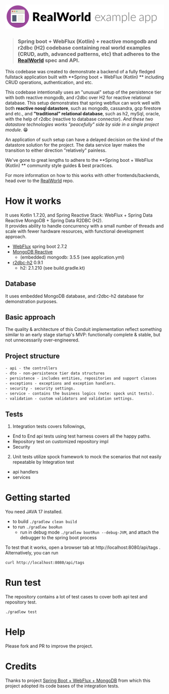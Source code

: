 # ![RealWorld Example App](logo.png)

> ### Spring boot + WebFlux (Kotlin) + reactive mongodb and r2dbc (H2) codebase containing real world examples (CRUD, auth, advanced patterns, etc) that adheres to the [RealWorld](https://github.com/gothinkster/realworld) spec and API.


This codebase was created to demonstrate a backend of a fully fledged fullstack application built with 
**Spring boot + WebFlux (Kotlin) ** including CRUD operations, authentication, and etc.

This codebase intentionally uses an "unusual" setup of the persistence tier with both reactive mongodb, and r2dbc over 
H2 for reactive relational database. This setup demonstrates that spring webflux can work well with both 
__reactive nosql datastore__, such as mongodb, cassandra, gcp firestore and etc., and __"traditional" relational database__, 
such as h2, mySql, oracle, with the help of r2dbc (reactive to database connector). _And these two datastore technologies
works "peacefully" side by side in a single project module_.  :grin:

An application of such setup can have a delayed decision on the kind of the datastore solution for the project. The data 
service layer makes the transition to either direction "relatively" painless.  

We've gone to great lengths to adhere to the **Spring boot + WebFlux (Kotlin) ** community style guides & best practices.

For more information on how to this works with other frontends/backends, head over to the [RealWorld](https://github.com/gothinkster/realworld) repo.


# How it works
It uses Kotlin 1.7.20, and Spring Reactive Stack: WebFlux + Spring Data Reactive MongoDB + Spring Data R2DBC (H2).  
It provides ability to handle concurrency with a small number of threads and scale with fewer hardware resources, with 
functional development approach.
- [WebFlux](https://docs.spring.io/spring-framework/docs/current/reference/html/web-reactive.html) spring boot 2.7.2 
- [MongoDB Reactive](https://docs.spring.io/spring-data/mongodb/docs/current/reference/html/#mongo.reactive) 
  - (embedded) mongodb: 3.5.5 (see application.yml)
- [r2dbc-h2](https://spring.io/projects/spring-data-r2dbc) 0.9.1
  - h2: 2.1.210 (see build.gradle.kt)


## Database
It uses embedded MongoDB database, and r2dbc-h2 database for demonstration purposes. 


## Basic approach
The quality & architecture of this Conduit implementation reflect something similar to an early stage startup's MVP: functionally complete & stable, but not unnecessarily over-engineered.


## Project structure
```
- api - the controllers
- dto - non-persistence tier data structures
- persistence - includes entities, repositories and support classes
- exceptions - exceptions and exception handlers.
- security - security settings.
- service - contains the business logics (note: spock unit tests).
- validation - custom validators and validation settings.
```
## Tests
1. Integration tests covers followings, 
- End to End api tests using test harness covers all the happy paths.
- Repository test on customized repository impl
- Security
2. Unit tests utilize spock framework to mock the scenarios that not easily repeatable by Integration test
- api handlers
- services


# Getting started
You need JAVA 17 installed.
* to build `./gradlew clean build`
* to run `./gradlew booRun`
  * run in debug mode `./gradlew bootRun --debug-JVM`, and attach the debugger to the spring boot process

To test that it works, open a browser tab at http://localhost:8080/api/tags .  
Alternatively, you can run
```
curl http://localhost:8080/api/tags
```

# Run test

The repository contains a lot of test cases to cover both api test and repository test.

```
./gradlew test
```

# Help

Please fork and PR to improve the project.

# Credits

Thanks to project [Spring Boot + WebFlux + MongoDB](https://github.com/a-mountain/realworld-spring-webflux) from which 
this project adopted its code bases of the integration tests.
